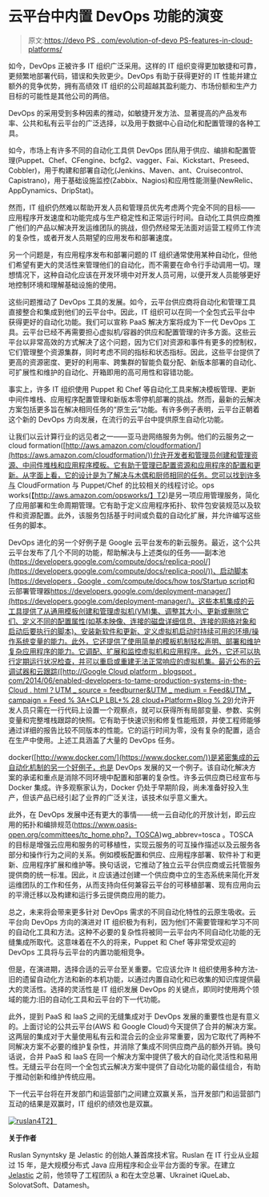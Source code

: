 # 云平台中内置 DevOps 功能的演变

> 原文:[https://devo PS . com/evolution-of-devo PS-features-in-cloud-platforms/](https://devops.com/evolution-of-devops-features-in-cloud-platforms/)

如今，DevOps 正被许多 IT 组织广泛采用。这样的 IT 组织变得更加敏捷和可靠，更频繁地部署代码，错误和失败更少。DevOps 有助于获得更好的 IT 性能并建立额外的竞争优势，拥有高绩效 IT 组织的公司超越其盈利能力、市场份额和生产力目标的可能性是其他公司的两倍。

DevOps 的采用受到多种因素的推动，如敏捷开发方法、显著提高的产品发布率、公共和私有云平台的广泛选择，以及用于数据中心自动化和配置管理的各种工具。

如今，市场上有许多不同的自动化工具供 DevOps 团队用于供应、编排和配置管理(Puppet、Chef、CFengine、bcfg2、vagger、Fai、Kickstart、Preseed、Cobbler)，用于构建和部署自动化(Jenkins、Maven、ant、Cruisecontrol、Capistrano)，用于基础设施监控(Zabbix、Nagios)和应用性能测量(NewRelic、AppDynamics、DripStat)。

然而，IT 组织仍然难以帮助开发人员和管理员优先考虑两个完全不同的目标——应用程序开发速度和功能完成与生产稳定性和正常运行时间。自动化工具供应商推广他们的产品以解决开发运维团队的挑战，但仍然经常无法面对运营工程师工作流的复杂性，或者开发人员期望的应用发布和部署速度。

另一个问题是，有应用程序发布和部署问题的 IT 组织通常使用某种自动化，但他们希望有更大的灵活性来管理他们的自动化，而不需要在命令行手动调用一切。理想情况下，这种自动化应该在开发环境中对开发人员可用，以便开发人员能够更好地控制环境和理解基础设施的使用。

这些问题推动了 DevOps 工具的发展。如今，云平台供应商将自动化和管理工具直接整合和集成到他们的云平台中。因此，IT 组织可以在同一个全包式云平台中获得更好的自动化功能。我们可以宣称 PaaS 解决方案将成为下一代 DevOps 工具。云平台已经不再需要担心虚拟机/容器的供应和配置管理的许多方面。这些云平台以非常高效的方式解决了这个问题，因为它们对资源和事件有更多的控制权，它们管理整个资源集群，同时考虑不同的指标和状态指标。因此，这些平台提供了更高的资源密度、更好的利用率、跨集群的智能负载分配、新版本部署的自动化、可扩展性和维护的自动化、开箱即用的高可用性和容错功能。

事实上，许多 IT 组织使用 Puppet 和 Chef 等自动化工具来解决模板管理、更新中间件堆栈、应用程序配置管理和新版本零停机部署的挑战。然而，最新的云解决方案包括更多旨在解决相同任务的“原生云”功能。有许多例子表明，云平台正朝着这个新的 DevOps 方向发展，在流行的云平台中提供原生自动化功能。

让我们以云计算行业的远见者之一——亚马逊网络服务为例。他们的云服务之一 cloud formation([http://aws.amazon.com/cloudformation/](https://aws.amazon.com/cloudformation/))允许开发者和管理员创建和管理资源、中间件堆栈和应用程序模板。它有助于管理已配置资源和应用程序的配置和更新。从字面上看，它的设计是为了解决与木偶和厨师相同的任务。您可以找到许多与 CloudFormation 与 Puppet/Chef 的比较相关的线程讨论。ops works(【http://aws.amazon.com/opsworks/】T2)是另一项应用管理服务，简化了应用部署和生命周期管理。它有助于定义应用程序拓扑、软件包安装规范以及软件和资源配置。此外，该服务包括基于时间或负载的自动化扩展，并允许编写这些任务的脚本。

DevOps 进化的另一个好例子是 Google 云平台发布的新云服务。最近，这个公共云平台发布了几个不同的功能，帮助解决与上述类似的任务——副本池([https://developers.google.com/compute/docs/replica-pool/](https://developers.google.com/compute/docs/replica-pool/))、启动脚本[https://developers . Google . com/compute/docs/how tos/Startup script](https://developers.google.com/compute/docs/howtos/startupscript)和云部署管理器[https://developers.google.com/deployment-manager/](https://developers.google.com/deployment-manager/)。这些本机集成的云工具提供了从通用模板创建和管理虚拟机(VM)集、调整其大小、更新或删除它们、定义不同的配置属性(如基本映像、连接的磁盘详细信息、连接的网络对象和启动后要执行的脚本)、安装新软件和更新、定义虚拟机启动时持续可用的环境/操作系统变量的能力。此外，它还提供了使用简单的模板机制轻松声明、部署和维护复杂应用程序的能力。它调配、扩展和监控虚拟机和应用程序。此外，它还可以执行定期运行状况检查，并可以重启或重建无法正常响应的虚拟机集。最近公布的云调试器和云跟踪([http://Google Cloud platform . blogspot . com/2014/06/enabled-developers-to-tame-production-systems-in-the-Cloud . html？UTM _ source = feedburner&UTM _ medium = Feed&UTM _ campaign = Feed % 3A+CLP LBL+% 28 cloud+Platform+Blog % 29](https://googlecloudplatform.blogspot.com/2014/06/enabling-developers-to-tame-production-systems-in-the-cloud.html?utm_source=feedburner&utm_medium=feed&utm_campaign=Feed%3A+ClPlBl+%28Cloud+Platform+Blog%29))允许开发人员只需在一行代码上设置一个观察点，就可以获得所有局部变量、参数、实例变量和完整堆栈跟踪的快照。它有助于快速识别和修复性能瓶颈，并使工程师能够通过详细的报告比较不同版本的性能。它的运行时间为零，没有复杂的配置，适合在生产中使用。上述工具涵盖了大量的 DevOps 任务。

docker([http://www.docker.com/](https://www.docker.com/))是紧密集成的云自动化机制的另一个好例子，也是 DevOps 发展的又一个例子。该自动化解决方案的承诺和重点是消除不同环境中配置和部署的复杂性。许多云供应商已经宣布与 Docker 集成。许多观察家认为，Docker 仍处于早期阶段，尚未准备好投入生产，但该产品已经引起了业界的广泛关注，该技术似乎意义重大。

此外，在 DevOps 发展中还有更大的事情——统一云自动化的开放计划，即云应用的拓扑和编排规范(https://www.oasis-open.org/committees/tc_home.php?，TOSCA)wg_abbrev=tosca 。TOSCA 的目标是增强云应用和服务的可移植性，实现云服务的可互操作描述以及云服务各部分和操作行为之间的关系。例如模板配置和供应、应用程序部署、软件补丁和更新、应用程序扩展和维护等。换句话说，它推动了独立云平台供应商或云托管服务提供商的统一标准。因此，it 应该通过创建一个供应商中立的生态系统来简化开发运维团队的工作和任务，从而支持向任何兼容云平台的可移植部署、现有应用向云的平滑迁移以及构建和运行多云提供商应用的能力。

总之，未来将会带来更多针对 DevOps 需求的不同自动化特性的云原生吸收。云平台向 DevOps 方向的演进对 IT 组织极为有利，因为他们不需要管理和学习不同的自动化工具和方法。这种不必要的复杂性将被同一云平台内不同自动化功能的无缝集成所取代。这意味着在不久的将来，Puppet 和 Chef 等非常受欢迎的 DevOps 工具将与云平台的内置功能相竞争。

但是，在演进期，选择合适的云平台至关重要。它应该允许 It 组织使用多种方法-旧的遗留自动化方法和新的本机功能，以通过内置自动化和已收集的知识库提供最大的灵活性。选择的灵活性是 IT 组织发展 DevOps 的关键点，即同时使用两个领域的能力:旧的自动化工具和云平台的下一代功能。

此外，提到 PaaS 和 IaaS 之间的无缝集成对于 DevOps 发展的重要性也是有意义的。上面讨论的公共云平台(AWS 和 Google Cloud)今天提供了合并的解决方案。这两层的集成对于大量使用私有云和混合云的企业非常重要，因为它取代了两种不同解决方案不必要的维护复杂性，并消除了集成不同供应商产品的额外开销。换句话说，合并 PaaS 和 IaaS 在同一个解决方案中提供了极大的自动化灵活性和易用性。无缝云平台在同一个全包式云解决方案中提供了自动化功能的最佳组合，有助于推动创新和维护传统应用。

下一代云平台将在开发部门和运营部门之间建立双赢关系，当开发部门和运营部门互动的结果是双赢时，IT 组织的绩效也是双赢。

[![ruslan4](../Images/a33270b7c4c0d21244cc155b9f53b848.png)T2】](https://devops.com/wp-content/uploads/2014/07/ruslan4.jpg)

**关于作者**

Ruslan Synyntsky 是 Jelastic 的创始人兼首席技术官。Ruslan 在 IT 行业从业超过 15 年，是大规模分布式 Java 应用程序和企业平台方面的专家。在建立 [Jelastic](http://www.jelastic.com) 之前，他领导了工程团队 a 和在太空总署、Ukrainet iQueLab、SolovatSoft、Datamesh。